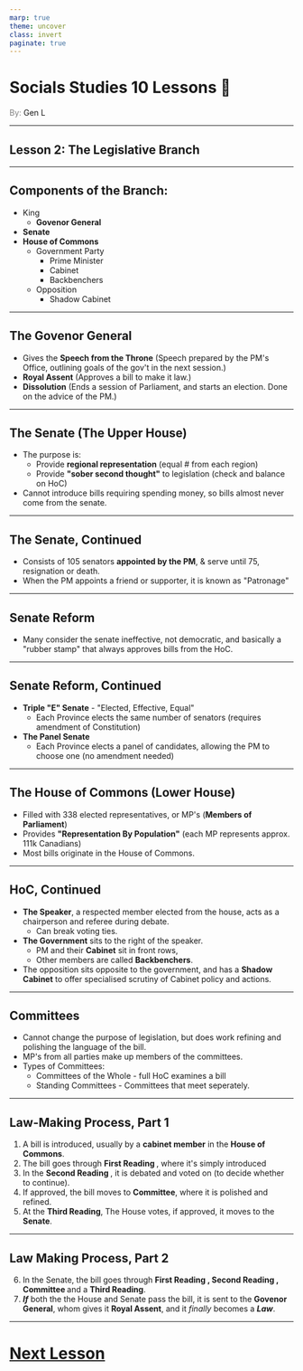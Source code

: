 ```yaml
---
marp: true
theme: uncover
class: invert
paginate: true
---
```


# <!--fit--> Socials Studies 10 Lessons :book:

<span style="color: grey">By:</span> Gen L

<!--_footer: In partnership with Hyperion University, 2023-->

---

## Lesson 2: The Legislative Branch 

---
## Components of the Branch:

* King
    * **Govenor General**
* **Senate**
* **House of Commons**
    * Government Party
        * Prime Minister
        * Cabinet
        * Backbenchers
    * Opposition
        * Shadow Cabinet

---

## The Govenor General

* Gives the **Speech from the Throne** (Speech prepared by the PM's Office, outlining goals of the gov't in the next session.)
* **Royal Assent** (Approves a bill to make it law.)
* **Dissolution** (Ends a session of Parliament, and starts an election. Done on the advice of the PM.)

---

## The Senate (The Upper House)

* The purpose is:
    * Provide **regional representation** (equal # from each region)
    * Provide **"sober second thought"** to legislation (check and balance on HoC)
* Cannot introduce bills requiring spending money, so bills almost never come from the senate.

---

## The Senate, Continued

* Consists of 105 senators **appointed by the PM**, & serve until 75, resignation or death.
* When the PM appoints a friend or supporter, it is known as "Patronage"

---

## Senate Reform

* Many consider the senate ineffective, not democratic, and basically a "rubber stamp" that always approves bills from the HoC.

---

## Senate Reform, Continued

* **Triple "E" Senate** - "Elected, Effective, Equal"
    * Each Province elects the same number of senators (requires amendment of Constitution)
* **The Panel Senate**
    * Each Province elects a panel of candidates, allowing the PM to choose one (no amendment needed)

---

## The House of Commons (Lower House)

* Filled with 338 elected representatives, or MP's (**Members of Parliament**)
* Provides **"Representation By Population"** (each MP represents approx. 111k Canadians)
* Most bills originate in the House of Commons.

---

## HoC, Continued

* **The Speaker**, a respected member elected from the house, acts as a chairperson and referee during debate.
    * Can break voting ties.
* **The Government** sits to the right of the speaker.
    * PM and their **Cabinet** sit in front rows,
    * Other members are called **Backbenchers**.
* The opposition sits opposite to the government, and has a **Shadow Cabinet** to offer specialised scrutiny of Cabinet policy and actions.

---

## Committees

* Cannot change the purpose of legislation, but does work refining and polishing the language of the bill.
* MP's from all parties make up members of the committees.
* Types of Committees:
    * Committees of the Whole - full HoC examines a bill
    * Standing Committees - Committees that meet seperately.

---

## Law-Making Process, Part 1

1) A bill is introduced, usually by a **cabinet member** in the **House of Commons**.
2) The bill goes through **First Reading <i class="fa-solid fa-file-lines" style="color: green;"></i>**, where it's simply introduced
3) In the **Second Reading <i class="fa-solid fa-file-circle-question" style="color: green;"></i>**, it is debated and voted on (to decide whether to continue).
4) If approved, the bill moves to **Committee<i class="fa-solid fa-people-line" style="color: green;"></i>**, where it is polished and refined.
5) At the **Third Reading<i class="fa-solid fa-scroll" style="color: green;"></i>**, The House votes, if approved, it moves to the **Senate<i class="fa-solid fa-diagram-next" style="color:red"></i>**.

---

## Law Making Process, Part 2

6) In the Senate, the bill goes through **First Reading <i class="fa-solid fa-file-lines" style="color: red;"></i>, Second Reading <i class="fa-solid fa-file-circle-question" style="color: red;"></i>, Committee <i class="fa-solid fa-people-line" style="color:red;"></i>** and a **Third Reading<i class="fa-solid fa-scroll" style="color: red;"></i>**.
7) ***If*** both the the House and Senate pass the bill, it is sent to the **Govenor General**, whom gives it **Royal Assent<i class="fa-brands fa-canadian-maple-leaf" style="color: blue;"></i>**, and it *finally* becomes a ***Law***.

---

# [Next Lesson <i class="fa-solid fa-circle-arrow-right"></i>](Lesson%203%20(The%20Executive%20Branch).html)

<link rel="stylesheet" href="https://cdnjs.cloudflare.com/ajax/libs/font-awesome/6.3.0/css/all.min.css">